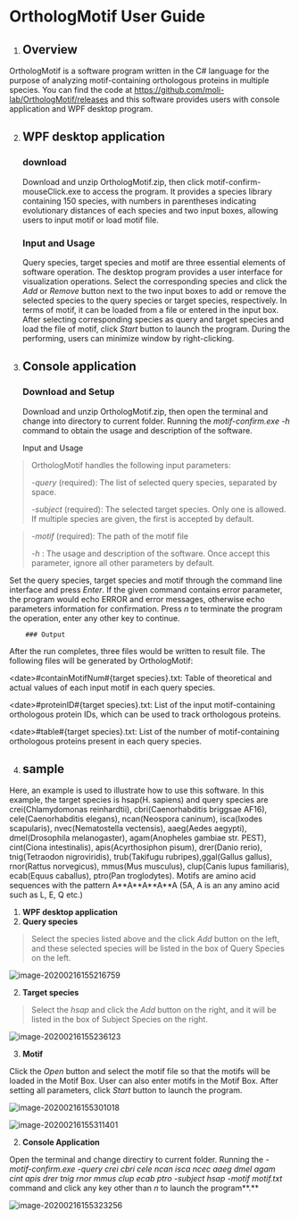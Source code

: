 # OrthologMotif User Guide

1.  ## Overview

OrthologMotif is a software program written in the C\# language for the
purpose of analyzing motif-containing orthologous proteins in multiple
species. You can find the code at
<https://github.com/moli-lab/OrthologMotif/releases> and this software
provides users with console application and WPF desktop program.

2.  ## WPF desktop application

    ### download
    
    Download and unzip OrthologMotif.zip, then click
    motif-confirm-mouseClick.exe to access the program. It provides a
    species library containing 150 species, with numbers in parentheses
    indicating evolutionary distances of each species and two input boxes,
    allowing users to input motif or load motif file.
    
    ### Input and Usage
    
    Query species, target species and motif are three essential elements of
    software operation. The desktop program provides a user interface for
    visualization operations. Select the corresponding species and click the
    *Add* or *Remove* button next to the two input boxes to add or remove
    the selected species to the query species or target species,
    respectively. In terms of motif, it can be loaded from a file or entered
    in the input box. After selecting corresponding species as query and
    target species and load the file of motif, click *Start* button to
    launch the program. During the performing, users can minimize window by
    right-clicking.
    
3. ## Console application

   

   ### Download and Setup

   Download and unzip OrthologMotif.zip, then open the terminal and change
   into directory to current folder. Running the *motif-confirm.exe* *-h*
   command to obtain the usage and description of the software.

   Input and Usage

> OrthologMotif handles the following input parameters:
>
> *-query* (required): The list of selected query species, separated by
> space.
>
> *-subject* (required): The selected target species. Only one is allowed.
> If multiple species are given, the first is accepted by default.

> *-motif* (required): The path of the motif file
>
> *-h* : The usage and description of the software. Once accept this
> parameter, ignore all other parameters by default.

Set the query species, target species and motif through the command line
interface and press *Enter*. If the given command contains error
parameter, the program would echo ERROR and error messages, otherwise
echo parameters information for confirmation. Press *n* to terminate the
program the operation, enter any other key to continue.

		### Output

After the run completes, three files would be written to result file.
The following files will be generated by OrthologMotif:

\<date\>\#containMotifNum\#{target species}.txt: Table of theoretical
and actual values of each input motif in each query species.

\<date\>\#proteinID\#{target species}.txt: List of the input
motif-containing orthologous protein IDs, which can be used to track
orthologous proteins.

\<date\>\#table\#{target species}.txt: List of the number of
motif-containing orthologous proteins present in each query species. 

4. ## sample

Here, an example is used to illustrate how to use this software. In this
example, the target species is hsap(H. sapiens) and query species are
crei(Chlamydomonas reinhardtii), cbri(Caenorhabditis briggsae AF16),
cele(Caenorhabditis elegans), ncan(Neospora caninum), isca(Ixodes
scapularis), nvec(Nematostella vectensis), aaeg(Aedes aegypti),
dmel(Drosophila melanogaster), agam(Anopheles gambiae str. PEST),
cint(Ciona intestinalis), apis(Acyrthosiphon pisum), drer(Danio rerio),
tnig(Tetraodon nigroviridis), trub(Takifugu rubripes),ggal(Gallus
gallus), rnor(Rattus norvegicus), mmus(Mus musculus), clup(Canis lupus
familiaris), ecab(Equus caballus), ptro(Pan troglodytes). Motifs are
amino acid sequences with the pattern A\*\*A\*\*A\*\*A\*\*A (5A, A is an
any amino acid such as L, E, Q etc.)

1.  **WPF desktop application**
1.  **Query species**

> Select the species listed above and the click *Add* button on the
> left, and these selected species will be listed in the box of Query
> Species on the left.

![image-20200216155216759](img/Query_species.png)

2.  **Target species**

> Select the *hsap* and click the *Add* button on the right, and it will
> be listed in the box of Subject Species on the right.

![image-20200216155236123](img/Target_species.png)

3.  **Motif**

Click the *Open* button and select the motif file so that the motifs
will be loaded in the Motif Box. User can also enter motifs in the Motif
Box. After setting all parameters, click *Start* button to launch the
program.

![image-20200216155301018](img/Motif_1.png)

![image-20200216155311401](img/Motif_2.png)

2.  **Console Application**

Open the terminal and change directiry to current folder. Running the
*-motif-confirm.exe -query crei cbri cele ncan isca ncec aaeg dmel agam
cint apis drer tnig rnor mmus clup ecab ptro -subject hsap -motif
motif.txt* command and click any key other than *n* to launch the
program**.**

![image-20200216155323256](img/Console_Application.png)
